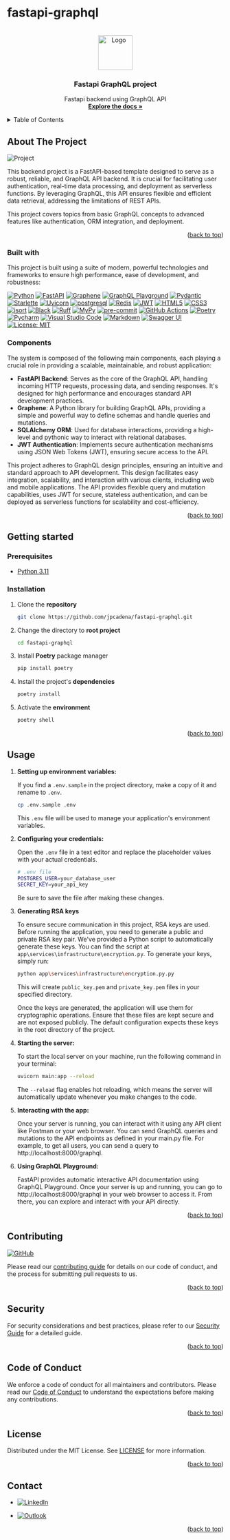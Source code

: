 # fastapi-graphql

<!-- Improved compatibility of back to top link: See: https://github.com/othneildrew/Best-README-Template/pull/73 -->
<a name="readme-top"></a>

<!-- PROJECT SHIELDS -->
<!--
*** Markdown "reference style" links for readability.
*** Reference links are enclosed in brackets [ ] instead of parentheses ( ).
-->

<!-- PROJECT LOGO -->
<br />
<div align="center">
  <a href="https://github.com/othneildrew/Best-README-Template">
    <img src="assets/images/logo.png" alt="Logo" width="80" height="80">
  </a>

<h3 align="center">Fastapi GraphQL project</h3>

  <p align="center">
    Fastapi backend using GraphQL API
    <br />
    <a href="https://github.com/jpcadena/fastapi-graphql"><strong>Explore the 
docs 
»</strong></a>
    <br />
  </p>
</div>

<!-- TABLE OF CONTENTS -->
<details>
  <summary>Table of Contents</summary>
  <ol>
       <li>
      <a href="#about-the-project">About The Project</a>
      <ul>
        <li><a href="#built-with">Built With</a></li>
      </ul>
    </li>
    <li>
      <a href="#getting-started">Getting Started</a>
      <ul>
        <li><a href="#prerequisites">Prerequisites</a></li>
        <li><a href="#installation">Installation</a></li>
      </ul>
    </li>
    <li><a href="#usage">Usage</a></li>
    <li><a href="#contributing">Contributing</a></li>
    <li><a href="#security">Security</a></li>
    <li><a href="#code-of-conduct">Code of Conduct</a></li>
    <li><a href="#license">License</a></li>
    <li><a href="#contact">Contact</a></li>  </ol>
</details>

<!-- ABOUT THE PROJECT -->

## About The Project

![Project][project-screenshot]

This backend project is a FastAPI-based template designed to serve as a robust,
reliable, and GraphQL API backend. It is crucial for facilitating user
authentication, real-time data processing, and deployment as serverless functions.
By leveraging GraphQL, this API ensures flexible and efficient data retrieval, addressing the limitations of REST APIs.

This project covers topics from basic GraphQL concepts to advanced features 
like authentication, ORM integration, and deployment.


<p align="right">(<a href="#readme-top">back to top</a>)</p>

### Built with

This project is built using a suite of modern, powerful technologies and
frameworks to ensure high performance, ease of development, and robustness:

[![Python][python-shield]][python-url] [![FastAPI][fastapi-shield]][fastapi-url] [![Graphene][graphene-shield]][graphene-url] [![GraphQL Playground][graphql-playground-shield]][graphql-playground-url] [![Pydantic][pydantic-shield]][pydantic-url] [![Starlette][starlette-shield]][starlette-url] [![Uvicorn][uvicorn-shield]][uvicorn-url] [![postgresql][postgresql-shield]][postgresql-url] [![Redis][redis-shield]][redis-url] [![JWT][jwt-shield]][jwt-url] [![HTML5][html5-shield]][html5-url] [![CSS3][css3-shield]][css3-url] [![isort][isort-shield]][isort-url] [![Black][black-shield]][black-url] [![Ruff][ruff-shield]][ruff-url] [![MyPy][mypy-shield]][mypy-url] [![pre-commit][pre-commit-shield]][pre-commit-url] [![GitHub Actions][github-actions-shield]][github-actions-url] [![Poetry][poetry-shield]][poetry-url] [![Pycharm][pycharm-shield]][pycharm-url] [![Visual Studio Code][visual-studio-code-shield]][visual-studio-code-url] [![Markdown][markdown-shield]][markdown-url] [![Swagger UI][swagger-ui-shield]][swagger-ui-url] [![License: MIT][license-shield]][license-url]

### Components

The system is composed of the following main components, each playing a
crucial role in providing a scalable, maintainable, and robust application:

- **FastAPI Backend**: Serves as the core of the GraphQL API, handling incoming
  HTTP requests, processing data, and sending responses. It's designed for high
  performance and encourages standard API development practices.
- **Graphene**: A Python library for building GraphQL APIs, providing a simple
  and powerful way to define schemas and handle queries and mutations.
- **SQLAlchemy ORM**: Used for database interactions, providing a high-level
  and pythonic way to interact with relational databases.
- **JWT Authentication**: Implements secure authentication mechanisms using JSON
  Web Tokens (JWT), ensuring secure access to the API.

This project adheres to GraphQL design principles, ensuring an intuitive and
standard approach to API development. This design facilitates easy integration,
scalability, and interaction with various clients, including web and mobile
applications. The API provides flexible query and mutation capabilities, uses
JWT for secure, stateless authentication, and can be deployed as serverless
functions for scalability and cost-efficiency.


<p align="right">(<a href="#readme-top">back to top</a>)</p>

<!-- GETTING STARTED -->

## Getting started

### Prerequisites

- [Python 3.11][python-docs]

### Installation

1. Clone the **repository**

   ```bash
   git clone https://github.com/jpcadena/fastapi-graphql.git
   ```

2. Change the directory to **root project**

   ```bash
   cd fastapi-graphql
   ```

3. Install **Poetry** package manager

   ```bash
   pip install poetry
   ```

4. Install the project's **dependencies**

   ```bash
   poetry install
   ```

5. Activate the **environment**

   ```bash
   poetry shell
   ```

<p align="right">(<a href="#readme-top">back to top</a>)</p>

<!-- USAGE EXAMPLES -->

## Usage

1. **Setting up environment variables:**

   If you find a `.env.sample` in the project directory, make a copy of it and rename to `.env`.

   ```bash
   cp .env.sample .env
   ```

   This `.env` file will be used to manage your application's environment variables.

2. **Configuring your credentials:**

   Open the `.env` file in a text editor and replace the placeholder values with your actual credentials.

   ```bash
   # .env file
   POSTGRES_USER=your_database_user
   SECRET_KEY=your_api_key
   ```

   Be sure to save the file after making these changes.

3. **Generating RSA keys**

    To ensure secure communication in this project, RSA keys are used. Before running the application, you need to generate a public and private RSA key pair.
    We've provided a Python script to automatically generate these keys. You can find the script at `app\services\infrastructure\encryption.py`. To generate your keys, simply run:

    ```bash
    python app\services\infrastructure\encryption.py.py
    ```

    This will create `public_key.pem` and `private_key.pem` files in your specified directory.

    Once the keys are generated, the application will use them for cryptographic operations. Ensure that these files are kept secure and are not exposed publicly. The default configuration expects these keys in the root directory of the project.

4. **Starting the server:**

   To start the local server on your machine, run the following command in your terminal:

   ```bash
   uvicorn main:app --reload
   ```

   The `--reload` flag enables hot reloading, which means the server will automatically update whenever you make changes to the code.

5. **Interacting with the app:**

   Once your server is running, you can interact with it using any API client like Postman or your web browser. You can send GraphQL queries and mutations to the API endpoints as defined in your main.py file. For example, to get all users, you can send a query to http://localhost:8000/graphql.

6. **Using GraphQL Playground:**

   FastAPI provides automatic interactive API documentation using GraphQL Playground. Once your server is up and running, you can go to http://localhost:8000/graphql in your web browser to access it. From there, you can explore and interact with your API directly.

<p align="right">(<a href="#readme-top">back to top</a>)</p>


<!-- CONTRIBUTING -->

## Contributing

[![GitHub][github-shield]][github-url]

Please read our [contributing guide](CONTRIBUTING.md) for details on our code of conduct, and the process for submitting pull requests to us.

<p align="right">(<a href="#readme-top">back to top</a>)</p>

<!-- SECURITY -->

## Security

For security considerations and best practices, please refer to our [Security Guide](SECURITY.md) for a detailed guide.

<p align="right">(<a href="#readme-top">back to top</a>)</p>

<!-- CODE_OF_CONDUCT -->

## Code of Conduct

We enforce a code of conduct for all maintainers and contributors. Please read our [Code of Conduct](CODE_OF_CONDUCT.md) to understand the expectations before making any contributions.

<p align="right">(<a href="#readme-top">back to top</a>)</p>

<!-- LICENSE -->

## License

Distributed under the MIT License. See [LICENSE](LICENSE) for more information.

<p align="right">(<a href="#readme-top">back to top</a>)</p>

<!-- CONTACT -->

## Contact

- [![LinkedIn][linkedin-shield]][linkedin-url]

- [![Outlook][outlook-shield]](mailto:jpcadena@espol.edu.ec?subject=[GitHub]fastapi-graphql)

<p align="right">(<a href="#readme-top">back to top</a>)</p>

<!-- MARKDOWN LINKS & IMAGES -->
<!-- https://www.markdownguide.org/basic-syntax/#reference-style-links -->

[project-screenshot]: assets/images/project.png
[python-docs]: https://docs.python.org/3.11/

[linkedin-shield]: https://img.shields.io/badge/linkedin-%230077B5.svg?style=for-the-badge&logo=linkedin&logoColor=white
[outlook-shield]: https://img.shields.io/badge/Microsoft_Outlook-0078D4?style=for-the-badge&logo=microsoft-outlook&logoColor=white
[python-shield]: https://img.shields.io/badge/python-3670A0?style=for-the-badge&logo=python&logoColor=ffdd54
[fastapi-shield]: https://img.shields.io/badge/FastAPI-FFFFFF?style=for-the-badge&logo=fastapi
[pydantic-shield]: https://img.shields.io/badge/Pydantic-FF43A1?style=for-the-badge&logo=pydantic&logoColor=white
[starlette-shield]: https://img.shields.io/badge/Starlette-392939?style=for-the-badge&logo=starlette&logoColor=white
[uvicorn-shield]: https://img.shields.io/badge/Uvicorn-2A308B?style=for-the-badge&logo=uvicorn&logoColor=white
[redis-shield]: https://img.shields.io/badge/Redis-DC382D?style=for-the-badge&logo=redis&logoColor=white
[html5-shield]: https://img.shields.io/badge/HTML5-E34F26?style=for-the-badge&logo=html5&logoColor=white
[jwt-shield]: https://img.shields.io/badge/JWT-black?style=for-the-badge&logo=JSON%20web%20tokens
[pycharm-shield]: https://img.shields.io/badge/PyCharm-21D789?style=for-the-badge&logo=pycharm&logoColor=white
[markdown-shield]: https://img.shields.io/badge/Markdown-000000?style=for-the-badge&logo=markdown&logoColor=white
[swagger-ui-shield]: https://img.shields.io/badge/-Swagger-%23Clojure?style=for-the-badge&logo=swagger&logoColor=white
[github-shield]: https://img.shields.io/badge/github-%23121011.svg?style=for-the-badge&logo=github&logoColor=white
[ruff-shield]: https://img.shields.io/endpoint?url=https://raw.githubusercontent.com/charliermarsh/ruff/main/assets/badge/v1.json
[black-shield]: https://img.shields.io/badge/code%20style-black-000000.svg?style=for-the-badge&logo=appveyor
[mypy-shield]: https://img.shields.io/badge/mypy-checked-2A6DB2.svg?style=for-the-badge&logo=appveyor
[visual-studio-code-shield]: https://img.shields.io/badge/Visual_Studio_Code-007ACC?style=for-the-badge&logo=visual-studio-code&logoColor=white
[poetry-shield]: https://img.shields.io/endpoint?url=https://raw.githubusercontent.com/python-poetry/website/main/static/badge/v0.json
[postgresql-shield]: https://img.shields.io/badge/PostgreSQL-336791?style=for-the-badge&logo=postgresql&logoColor=white
[isort-shield]: https://img.shields.io/badge/%20imports-isort-%231674b1?style=flat&labelColor=ef8336
[github-actions-shield]: https://img.shields.io/badge/github%20actions-%232671E5.svg?style=for-the-badge&logo=githubactions&logoColor=white
[pre-commit-shield]: https://img.shields.io/badge/pre--commit-F7B93E?style=for-the-badge&logo=pre-commit&logoColor=white
[css3-shield]: https://img.shields.io/badge/CSS3-1572B6?style=for-the-badge&logo=css3&logoColor=white
[license-shield]: https://img.shields.io/badge/License-MIT-yellow.svg
[graphene-shield]: https://img.shields.io/badge/Graphene-FF6F3F?style=for-the-badge&logo=graphql&logoColor=white
[graphql-playground-shield]: https://img.shields.io/badge/GraphQL%20Playground-E535AB?style=for-the-badge&logo=graphql&logoColor=white

[linkedin-url]: https://linkedin.com/in/juanpablocadenaaguilar
[python-url]: https://docs.python.org/3.11/
[fastapi-url]: https://fastapi.tiangolo.com
[pydantic-url]: https://docs.pydantic.dev
[starlette-url]: https://www.starlette.io/
[uvicorn-url]: https://www.uvicorn.org/
[redis-url]: https://redis.io/
[html5-url]: https://developer.mozilla.org/en-US/docs/Glossary/HTML5
[jwt-url]: https://jwt.io/
[pycharm-url]: https://www.jetbrains.com/pycharm/
[markdown-url]: https://daringfireball.net/projects/markdown/
[swagger-ui-url]: https://swagger.io/
[github-url]: https://github.com/jpcadena/fastapi-graphql
[ruff-url]: https://beta.ruff.rs/docs/
[black-url]: https://github.com/psf/black
[mypy-url]: http://mypy-lang.org/
[visual-studio-code-url]: https://code.visualstudio.com/
[poetry-url]: https://python-poetry.org/
[postgresql-url]: https://www.postgresql.org/
[isort-url]: https://pycqa.github.io/isort/
[github-actions-url]: https://github.com/features/actions
[pre-commit-url]: https://pre-commit.com/
[css3-url]: https://developer.mozilla.org/en-US/docs/Web/CSS
[license-url]: https://opensource.org/licenses/MIT
[graphene-url]: https://docs.graphene-python.org/en/latest/
[graphql-playground-url]: https://github.com/graphql/graphql-playground
